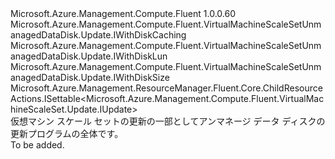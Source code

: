 <Type Name="IUpdate" FullName="Microsoft.Azure.Management.Compute.Fluent.VirtualMachineScaleSetUnmanagedDataDisk.Update.IUpdate">
  <TypeSignature Language="C#" Value="public interface IUpdate : Microsoft.Azure.Management.Compute.Fluent.VirtualMachineScaleSetUnmanagedDataDisk.Update.IWithDiskCaching, Microsoft.Azure.Management.Compute.Fluent.VirtualMachineScaleSetUnmanagedDataDisk.Update.IWithDiskLun, Microsoft.Azure.Management.Compute.Fluent.VirtualMachineScaleSetUnmanagedDataDisk.Update.IWithDiskSize, Microsoft.Azure.Management.ResourceManager.Fluent.Core.ChildResourceActions.ISettable&lt;Microsoft.Azure.Management.Compute.Fluent.VirtualMachineScaleSet.Update.IUpdate&gt;" />
  <TypeSignature Language="ILAsm" Value=".class public interface auto ansi abstract IUpdate implements class Microsoft.Azure.Management.Compute.Fluent.VirtualMachineScaleSetUnmanagedDataDisk.Update.IWithDiskCaching, class Microsoft.Azure.Management.Compute.Fluent.VirtualMachineScaleSetUnmanagedDataDisk.Update.IWithDiskLun, class Microsoft.Azure.Management.Compute.Fluent.VirtualMachineScaleSetUnmanagedDataDisk.Update.IWithDiskSize, class Microsoft.Azure.Management.ResourceManager.Fluent.Core.ChildResourceActions.ISettable`1&lt;class Microsoft.Azure.Management.Compute.Fluent.VirtualMachineScaleSet.Update.IUpdate&gt;" />
  <TypeSignature Language="DocId" Value="T:Microsoft.Azure.Management.Compute.Fluent.VirtualMachineScaleSetUnmanagedDataDisk.Update.IUpdate" />
  <TypeSignature Language="VB.NET" Value="Public Interface IUpdate&#xA;Implements ISettable(Of IUpdate), IWithDiskCaching, IWithDiskLun, IWithDiskSize" />
  <TypeSignature Language="F#" Value="type IUpdate = interface&#xA;    interface IWithDiskSize&#xA;    interface IWithDiskLun&#xA;    interface IWithDiskCaching&#xA;    interface ISettable&lt;IUpdate&gt;" />
  <AssemblyInfo>
    <AssemblyName>Microsoft.Azure.Management.Compute.Fluent</AssemblyName>
    <AssemblyVersion>1.0.0.60</AssemblyVersion>
  </AssemblyInfo>
  <Interfaces>
    <Interface>
      <InterfaceName>Microsoft.Azure.Management.Compute.Fluent.VirtualMachineScaleSetUnmanagedDataDisk.Update.IWithDiskCaching</InterfaceName>
    </Interface>
    <Interface>
      <InterfaceName>Microsoft.Azure.Management.Compute.Fluent.VirtualMachineScaleSetUnmanagedDataDisk.Update.IWithDiskLun</InterfaceName>
    </Interface>
    <Interface>
      <InterfaceName>Microsoft.Azure.Management.Compute.Fluent.VirtualMachineScaleSetUnmanagedDataDisk.Update.IWithDiskSize</InterfaceName>
    </Interface>
    <Interface>
      <InterfaceName>Microsoft.Azure.Management.ResourceManager.Fluent.Core.ChildResourceActions.ISettable&lt;Microsoft.Azure.Management.Compute.Fluent.VirtualMachineScaleSet.Update.IUpdate&gt;</InterfaceName>
    </Interface>
  </Interfaces>
  <Docs>
    <summary>
            仮想マシン スケール セットの更新の一部としてアンマネージ データ ディスクの更新プログラムの全体です。
            </summary>
    <remarks>To be added.</remarks>
  </Docs>
  <Members />
</Type>